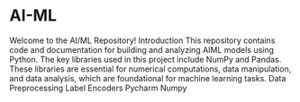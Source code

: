 # AI-ML
Welcome to the AI/ML Repository!
Introduction
This repository contains code and documentation for building and analyzing AIML models using Python. The key libraries used in this project include NumPy and Pandas. These libraries are essential for numerical computations, data manipulation, and data analysis, which are foundational for machine learning tasks.
Data Preprocessing 
Label Encoders
Pycharm
Numpy
